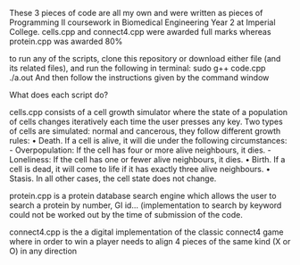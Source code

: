 These 3 pieces of code are all my own and were written as pieces of Programming II coursework in Biomedical Engineering Year 2 at Imperial College. cells.cpp and connect4.cpp were awarded full marks whereas protein.cpp was awarded 80%

to run any of the scripts, clone this repository or download either file (and its related files), and run the following in terminal:
    sudo g++ code.cpp
    ./a.out
And then follow the instructions given by the command window

What does each script do?

cells.cpp consists of a cell growth simulator where the state of a population of cells changes iteratively each time the user presses any key. Two types of cells are simulated: normal and cancerous, they follow different growth rules:
      • Death.          If a cell is alive, it will die under the following circumstances:
          - Overpopulation: If the cell has four or more alive neighbours, it dies.
          - Loneliness:     If the cell has one or fewer alive neighbours, it dies.
      • Birth.          If a cell is dead, it will come to life if it has exactly three alive neighbours.
      • Stasis.         In all other cases, the cell state does not change.
      
protein.cpp is a protein database search engine which allows the user to search a protein by number, GI id... (implementation to search by keyword could not be worked out by the time of submission of the code.      

connect4.cpp is the a digital implementation of the classic connect4 game where in order to win a player needs to align 4 pieces of the same kind (X or O) in any direction
